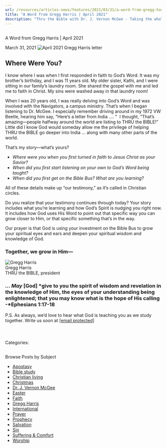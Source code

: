 ```yaml
---
url: /resources/articles-news/features/2021/03/31/a-word-from-gregg-harris-april-2021
title: "A Word from Gregg Harris | April 2021"
description: "Thru the Bible with Dr. J. Vernon McGee - Taking the whole Word to the whole world"
---
```







## 
 A Word from Gregg Harris | April 2021


March 31, 2021
![](https://ttb.org/images/default-source/features-and-news/april-2021-gregg-harris-letterd0925b4c-f508-4595-a134-e42a2c2281b4.jpg?sfvrsn=e1a11f16_1 "April 2021 Gregg Harris letter")




## Where Were You?

I know where I was when I first responded in faith to God’s Word. It was my brother’s birthday, and I was 11 years old. My older sister, Kathi, and I were sitting in our family’s laundry room. She shared the gospel with me and led me to faith in Christ. My sins were washed away in that laundry room! 

When I was 20 years old, I was really delving into God’s Word and was involved with the Navigators, a campus ministry. That’s when I began listening to Dr. McGee. I especially remember driving around in my 1972 VW Beetle, hearing him say, “Here’s a letter from India …. ”  I thought, “That’s amazing—people halfway around the world are listing to THRU the BIBLE!” Little did I know God would someday allow me the privilege of helping THRU the BIBLE go deeper into India … along with many other parts of the world. 

That’s my story—what’s yours? 

* *Where were you when you first turned in faith to Jesus Christ as your Savior?*
* *When did you first start listening on your own to God’s Word being taught?*
* *When did you first get on the Bible Bus? What are you learning?*

All of these details make up “our testimony,” as it’s called in Christian circles.  

Do you realize that your testimony continues through today? Your story includes what you’re learning and how God’s Spirit is nudging you right now. It includes how God uses His Word to point out that specific way you can grow closer to Him, or that specific something that’s in the way.    


Our prayer is that God is using your investment on the Bible Bus to grow your spiritual eyes and ears and deepen your spiritual wisdom and knowledge of God. 

### Together, we grow in Him—

![Gregg Harris ](/images/default-source/default-album/gregg-harris.jpg?sfvrsn=38591e16_0 "Gregg Harris ")  
Gregg Harris  
THRU the BIBLE, president 

### *… May* [God] *give to you the spirit of wisdom and revelation in the knowledge of Him, the eyes of your understanding being enlightened; that you may know what is the hope of His calling  -*Ephesians 1:17-18

P.S. As always, we’d love to hear what God is teaching you as we study together. Write us soon at [[email protected]](/cdn-cgi/l/email-protection#014348434d44435452415555432f6e7366)

### 

 



Categories: 









## 
 Browse Posts by Subject


* [Apostasy](/resources/articles-news/-in-tags/tags/Apostasy)
* [Bible study](/resources/articles-news/-in-tags/tags/Bible-study)
* [Christian living](/resources/articles-news/-in-tags/tags/Christian-living)
* [Christmas](/resources/articles-news/-in-tags/tags/Christmas)
* [Dr. J. Vernon McGee](/resources/articles-news/-in-tags/tags/Dr-J-Vernon-McGee)
* [Easter](/resources/articles-news/-in-tags/tags/easter)
* [Faith](/resources/articles-news/-in-tags/tags/Faith)
* [Gregg Harris](/resources/articles-news/-in-tags/tags/Gregg-Harris)
* [International](/resources/articles-news/-in-tags/tags/International)
* [Prayer](/resources/articles-news/-in-tags/tags/prayer)
* [Prophecy](/resources/articles-news/-in-tags/tags/Prophecy)
* [Salvation](/resources/articles-news/-in-tags/tags/Salvation)
* [Sin](/resources/articles-news/-in-tags/tags/sin)
* [Suffering & Comfort](/resources/articles-news/-in-tags/tags/Suffering-Comfort)
* [Worship](/resources/articles-news/-in-tags/tags/worship)






